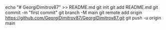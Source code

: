echo "# GeorgiDimitrov87" >> README.md
git init
git add README.md
git commit -m "first commit"
git branch -M main
git remote add origin https://github.com/GeorgiDimitrov87/GeorgiDimitrov87.git
git push -u origin main
